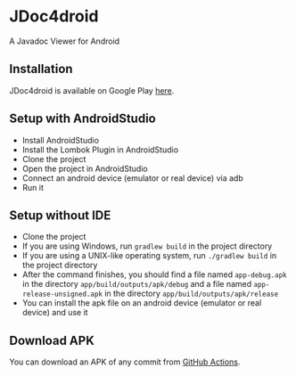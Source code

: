 # JDoc4droid

A Javadoc Viewer for Android

## Installation
JDoc4droid is available on Google Play [here](https://play.google.com/store/apps/details?id=io.github.danthe1st.jdoc4droid).

## Setup with AndroidStudio
* Install AndroidStudio
* Install the Lombok Plugin in AndroidStudio
* Clone the project
* Open the project in AndroidStudio
* Connect an android device (emulator or real device) via adb
* Run it

## Setup without IDE
* Clone the project
* If you are using Windows, run `gradlew build` in the project directory
* If you are using a UNIX-like operating system, run `./gradlew build` in the project directory
* After the command finishes, you should find a file named `app-debug.apk` in the directory `app/build/outputs/apk/debug`
  and a file named `app-release-unsigned.apk` in the directory `app/build/outputs/apk/release`
* You can install the apk file on an android device (emulator or real device) and use it

## Download APK
You can download an APK of any commit from [GitHub Actions](https://github.com/danthe1st/JDoc4droid/actions).
